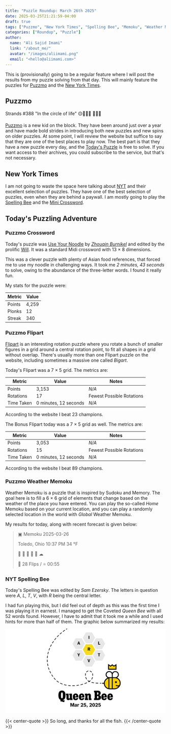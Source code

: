 ```yaml
---
title: "Puzzle Roundup: March 26th 2025"
date: 2025-03-25T21:21:59-04:00
draft: true
tags: ["Puzzmo", "New York Times", "Spelling Bee", "Memoku", "Weather Memoku", "Puzzmo Crossword", "Flipart"]
categories: ["Roundup", "Puzzle"]
author:
  name: "Ali Sajid Imami"
  link: "/about_me/"
  avatar: "/images/aliimami.png"
  email: "<hello@aliimami.com>"
---
```



This is (provisionally) going to be a regular feature where I will post the results
from my puzzle solving from that day. This will mainly feature the puzzles for [Puzzmo](https://www.puzzmo.com/) and
the [New York Times](https://www.nytimes.com/puzzles/).

## Puzzmo

Strands #388
"In the circle of life"
🟡🔵🔵🔵
🔵🔵🔵

[Puzzmo](https://www.puzzmo.com) is a new kid on the block. They have been around
just over a year and have made bold strides in introducing both new puzzles
and new spins on older puzzles. At some point, I will review the website but
suffice to say that they are one of the best places to play now. The best part
is that they have a new puzzle every day, and the [Today's Puzzle](https://www.puzzmo.com/today)
is free to solve. If you want access to their archives, you could subscribe to the service, but that's not necessary.

## New York Times

I am not going to waste the space here talking about [NYT](https://www.nytimes.com/puzzles) and their excellent selection
of puzzles. They have one of the best selection of puzzles, even when they are behind a paywall. I am mostly going
to play the [Spelling Bee](https://www.nytimes.com/puzzles/spelling-bee/) and the [Mini Crossword](https://www.nytimes.com/crosswords/game/mini).

## Today's Puzzling Adventure

### Puzzmo Crossword

Today's puzzle was [Use Your Noodle](https://www.puzzmo.com/puzzle/2025-03-25/crossword) by [_Zhouqin Burnikel_](https://www.puzzmo.com/user/xwc/twinsfan) and edited by the prolific [Will](https://www.puzzmo.com/user/xwc/will-e). It was a standard Midi crossword with 13 × 8 dimensions.

This was a clever puzzle with plenty of Asian food references, that forced me to use my noodle in challenging ways. It took me _2 minutes, 43 seconds_ to solve, owing to the abundance of the three-letter words. I found it really fun.

My stats for the puzzle were:

| Metric | Value |
| -------------- | --------------- |
| Points | 4,259 |
| Plonks | 12 |
| Streak | 340 |

### Puzzmo Flipart

[Flipart](https://www.puzzmo.com/puzzle/2025-03-25/flip-art) is an interesting rotation puzzle
where you rotate a bunch of smaller figures in a grid around a central rotation point, to fit all
shapes in a grid without overlap. There's usually more than one Flipart puzzle on the website, including sometimes
a massive one called _Bigart_.

Today's Flipart was a 7 × 5 grid. The metrics are:

| Metric | Value | Notes |
| --------------- | --------------- | --------------- |
| Points | 3,153 | _N/A_ |
| Rotations | 17 | Fewest Possible Rotations |
| Time Taken | 0 minutes, 12 seconds | _N/A_ |

According to the website I beat 23 champions.


The Bonus Flipart today was a 7 × 5 grid as well. The metrics are:

| Metric | Value | Notes |
| --------------- | --------------- | --------------- |
| Points | 3,053 | _N/A_ |
| Rotations | 15 | Fewest Possible Rotations |
| Time Taken | 0 minutes, 12 seconds | _N/A_ |

According to the website I beat 89 champions.

### Puzzmo Weather Memoku

Weather Memoku is a puzzle that is inspired by Sudoku and Memory. The goal
here is to fill a 6 × 6 grid of elements that change based on the weather of the place
you have entered. You can play the so-called _Home_ Memoku based on your current
location, and you can play a randomly selected location in the world with _Global_ Weather Memoku.

My results for today, along with recent forecast is given below:

> ▣ Memoku 2025-03-26
>
> Toledo, Ohio 10:37 PM 34 °F
>
> 🌛 🌛 🌛 🌛 🌛 ☁
>
> 🔄 28 Flips / ⭐ 00:55

### NYT Spelling Bee

Today's Spelling Bee was edited by _Sam Ezersky_. The letters in question were
_A_, _L_, _T_, _V_, with _R_ being the central letter.

I had fun playing this, but I did feel out of depth as this was the first time
I was playing it in earnest. I managed to get the Coveted _Queen Bee_ with all
52 words found. However, I have to admit that it took me a while and I used hints for more than
half of them. The graphic below summarized my results:

![NYT Spelling Bee Results - March 25th, 2025](spelling-bee-queen-bee-2025-03-25.png)

{{< center-quote >}}
So long, and thanks for all the fish.
{{< /center-quote >}}
